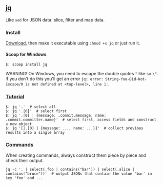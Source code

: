 ## [jq](https://stedolan.github.io/jq/)

Like `sed` for JSON data: slice, filter and map data.  

### Install

[Download](https://stedolan.github.io/jq/download/), then make it executable using `chmod +x jq` or just run it.  

#### Scoop for Windows

```
$: scoop install jq
```

WARNING! On Windows, you need to escape the double quotes `"` like so `\"`. If you don't do this you'll get an error `jq: error: String-You-Did-Not-Escape/0 is not defined at <top-level>, line 1:`.  

### [Tutorial](https://stedolan.github.io/jq/tutorial/)

```
$: jq '.'  # select all
$: jq '.[0]'  # select first
$: jq '.[0] | {message: .commit.message, name: .commit.committer.name}'  # select first, access fields and construct a new object
$: jq '[].[0] | {message: ..., name: ...}]'  # collect previous results into a single array
```

### Commands

When creating commands, always construct them piece by piece and check their output.  

```
jq -c '. | select(.foo | contains("bar")) | select(.alice | contains("bruce"))'  # output JSONs that contain the value 'bar' in key 'foo' and ...
```
